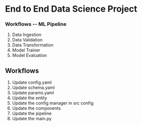 # End to End Data Science Project

### Workflows -- ML Pipeline

1. Data Ingestion
2. Data Validation
3. Data Transformation
4. Model Trainer
5. Model Evaluation


## Workflows

1. Update config.yaml
2. Update schema.yaml
3. Update params.yaml
4. Update the entity
5. Update the config manager in src config
6. Update the components
7. Update the pipeline
8. Update the main.py